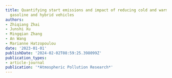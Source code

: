 ```yaml
---
title: Quantifying start emissions and impact of reducing cold and warm starts for
  gasoline and hybrid vehicles
authors:
- Zhiqiang Zhai
- Junshi Xu
- Mingqian Zhang
- An Wang
- Marianne Hatzopoulou
date: '2023-01-01'
publishDate: '2024-02-02T08:59:25.398099Z'
publication_types:
- article-journal
publication: '*Atmospheric Pollution Research*'
---
```

